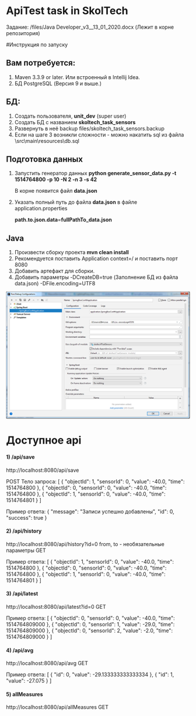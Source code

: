 
# ApiTest task in SkolTech

Задание:
/files/Java Developer_v3__13_01_2020.docx (Лежит в корне репозитория)


#Инструкция по запуску

## Вам потребуется:

1) Maven 3.3.9 or later. Или встроенный в Intellij Idea.
2) БД PostgreSQL (Версия 9 и выше.)

## БД:

1) Создать пользователя, **unit_dev** (super user)
2) Создать БД с названием **skoltech_task_sensors**
3) Развернуть в неё backup files/skoltech_task_sensors.backup
4) Если на шаге 3 возникли сложности - можно накатить sql из файла \src\main\resources\db.sql

## Подготовка данных

1) Запустить генератор данных
**python generate_sensor_data.py -t 1514764800 -p 10 -N 2 -n 3 -s 42**

    В корне появится файл **data.json**

2) Указать полный путь до файла **data.json** в файле application.properties

    **path.to.json.data**=**fullPathTo_data.json**


## Java

1) Произвести сборку проекта **mvn clean install**
2) Рекомендуется поставить Application context=/ и поставить порт 8080
3) Добавить артефакт для сборки.
4) Добавить параметры 
    -DCreateDB=true (Заполнение БД из файла data.json)
    -DFile.encoding=UTF8

![alt tag](files/2020-07-12_222943.png "Описание будет тут")​

# Доступное api

#### 1) /api/save
http://localhost:8080/api/save

POST
Тело запроса: 
[
	{
		"objectId": 1,
		"sensorId": 0,
		"value": -40.0,
		"time": 1514764800
	},
	{
		"objectId": 0,
		"sensorId": 0,
		"value": -40.0,
		"time": 1514764800
	},
	{
		"objectId": 1,
		"sensorId": 0,
		"value": -40.0,
		"time": 1514764801
	}
]

Пример ответа:
{
    "message": "Записи успешно добавлены",
    "id": 0,
    "success": true
}

#### 2) /api/history

http://localhost:8080/api/history?id=0
from, to - необязательные параметры
GET

Пример ответа:
[
	{
		"objectId": 1,
		"sensorId": 0,
		"value": -40.0,
		"time": 1514764800
	},
	{
		"objectId": 0,
		"sensorId": 0,
		"value": -40.0,
		"time": 1514764800
	},
	{
		"objectId": 1,
		"sensorId": 0,
		"value": -40.0,
		"time": 1514764801
	}
]

#### 3) /api/latest

http://localhost:8080/api/latest?id=0
GET

Пример ответа:
[
	{
		"objectId": 0,
		"sensorId": 0,
		"value": -40.0,
		"time": 1514764809000
	},
	{
		"objectId": 0,
		"sensorId": 1,
		"value": -29.0,
		"time": 1514764809000
	},
	{
		"objectId": 0,
		"sensorId": 2,
		"value": -2.0,
		"time": 1514764809000
	}
]

#### 4) /api/avg

http://localhost:8080/api/avg
GET

Пример ответа:
[
	{
		"id": 0,
		"value": -29.133333333333334
	},
	{
		"id": 1,
		"value": -27.075
	}
]

#### 5) allMeasures

http://localhost:8080/api/allMeasures
GET



